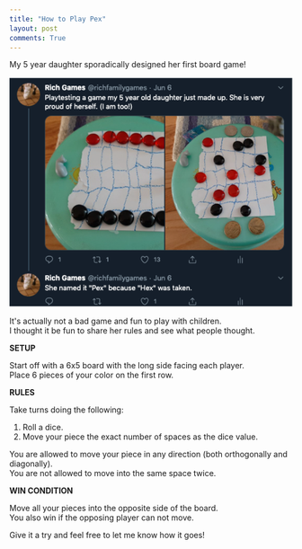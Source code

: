 ```yaml
---
title: "How to Play Pex"
layout: post
comments: True
---
```

My 5 year daughter sporadically designed her first board game!

![Pex](/assets/pex.png)

It's actually not a bad game and fun to play with children.      
I thought it be fun to share her rules and see what people thought.

**SETUP**
    
Start off with a 6x5 board with the long side facing each player.        
Place 6 pieces of your color on the first row.

**RULES**    
    
Take turns doing the following:
1. Roll a dice.
2. Move your piece the exact number of spaces as the dice value.

You are allowed to move your piece in any direction (both orthogonally and diagonally).    
You are not allowed to move into the same space twice.

**WIN CONDITION**    
    
Move all your pieces into the opposite side of the board.    
You also win if the opposing player can not move.

Give it a try and feel free to let me know how it goes!

